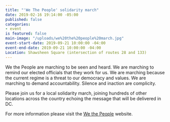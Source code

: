 ```yaml
---
title: "'We The People' solidarity march"
date: 2019-02-16 19:14:00 -05:00
published: false
categories:
- event
is featured: false
main-image: "/uploads/we%20the%20people%20march.jpg"
event-start-date: 2019-09-21 10:00:00 -04:00
event-end-date: 2019-09-21 10:00:00 -04:00
Location: Shawsheen Square (intersection of routes 28 and 133)
---
```


We the People are marching to be seen and heard. We are marching to remind our elected officials that they work for us. We are marching because the current regime is a threat to our democracy and values. We are marching to demand accountability. Silence and inaction are complicity.

Please join us for a local solidarity march, joining hundreds of other locations across the country echoing the message that will be delivered in DC. 

For more information please visit the [We the People](https://wethepeoplemarch.org/) website. 